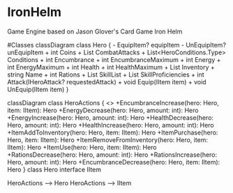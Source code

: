 # IronHelm
 Game Engine based on Jason Glover's Card Game Iron Helm 

#Classes
classDiagram
class Hero {
    - EquipItem? equipItem
    - UnEquipItem? unEquipItem
    + int Coins
    + List<IHeroAttack> CombatAttacks
    + List<HeroConditions.Type> Conditions
    + int Encumbrance
    + int EncumbranceMaximum
    + int Energy
    + int EnergyMaximum
    + int Health
    + int HealthMaximum
    + List<IItem> Inventory
    + string Name
    + int Rations
    + List<ISkill> SkillList
    + List<ISkillProficiency> SkillProficiencies
    + int Attack(IHeroAttack? requestedAttack)
    + void Equip(IItem item)
    + void UnEquip(IItem item)
}

classDiagram
class HeroActions {
    <<static>>
    +EncumbranceIncrease(hero: Hero, item: IItem): Hero
    +EnergyDecrease(hero: Hero, amount: int): Hero
    +EnergyIncrease(hero: Hero, amount: int): Hero
    +HealthDecrease(hero: Hero, amount: int): Hero
    +HealthIncrease(hero: Hero, amount: int): Hero
    +ItemAddToInventory(hero: Hero, item: IItem): Hero
    +ItemPurchase(hero: Hero, item: IItem): Hero
    +ItemRemoveFromInventory(hero: Hero, item: IItem): Hero
    +ItemUse(hero: Hero, item: IItem): Hero
    +RationsDecrease(hero: Hero, amount: int): Hero
    +RationsIncrease(hero: Hero, amount: int): Hero
    +EncumbranceDecrease(hero: Hero, item: IItem): Hero
}
class Hero
interface IItem

HeroActions --> Hero
HeroActions --> IItem
